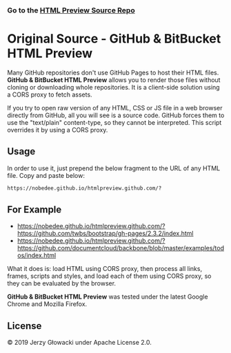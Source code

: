 ### Go to the [HTML Preview Source Repo](https://github.com/htmlpreview/htmlpreview.github.com)

# Original Source - GitHub & BitBucket HTML Preview
Many GitHub repositories don't use GitHub Pages to host their HTML files. **GitHub & BitBucket HTML Preview** allows you to render those files without cloning or downloading whole repositories. It is a client-side solution using a CORS proxy to fetch assets.

If you try to open raw version of any HTML, CSS or JS file in a web browser directly from GitHub, all you will see is a source code. GitHub forces them to use the "text/plain" content-type, so they cannot be interpreted. This script overrides it by using a CORS proxy.

## Usage

In order to use it, just prepend the below fragment to the URL of any HTML file. Copy and paste below: 
```markdown
https://nobedee.github.io/htmlpreview.github.com/?
```
## For Example
 - https://nobedee.github.io/htmlpreview.github.com/?https://github.com/twbs/bootstrap/gh-pages/2.3.2/index.html
 - https://nobedee.github.io/htmlpreview.github.com/?https://github.com/documentcloud/backbone/blob/master/examples/todos/index.html

What it does is: load HTML using CORS proxy, then process all links, frames, scripts and styles, and load each of them using CORS proxy, so they can be evaluated by the browser.

**GitHub & BitBucket HTML Preview** was tested under the latest Google Chrome and Mozilla Firefox.

## License

&copy; 2019 Jerzy Głowacki under Apache License 2.0.
